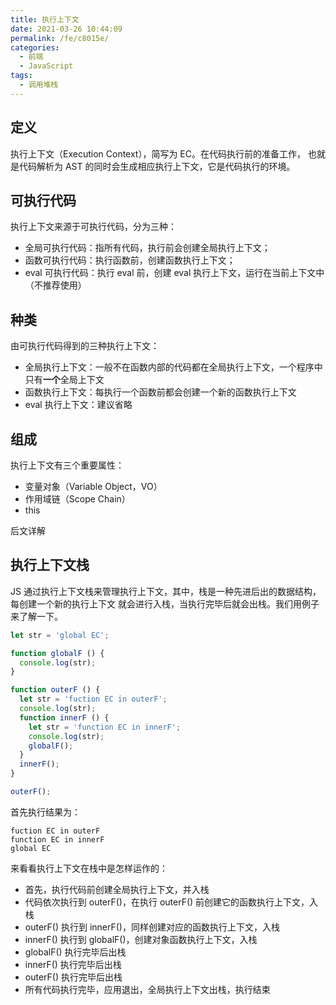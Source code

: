 ```yaml
---
title: 执行上下文
date: 2021-03-26 10:44:09
permalink: /fe/c8015e/
categories:
  - 前端
  - JavaScript
tags:
  - 调用堆栈
---
```

## 定义
执行上下文（Execution Context），简写为 EC。在代码执行前的准备工作，
也就是代码解析为 AST 的同时会生成相应执行上下文，它是代码执行的环境。

## 可执行代码
执行上下文来源于可执行代码，分为三种：
- 全局可执行代码：指所有代码，执行前会创建全局执行上下文；
- 函数可执行代码：执行函数前，创建函数执行上下文；
- eval 可执行代码：执行 eval 前，创建 eval 执行上下文，运行在当前上下文中（不推荐使用）

## 种类
由可执行代码得到的三种执行上下文：
- 全局执行上下文：一般不在函数内部的代码都在全局执行上下文，一个程序中只有**一个**全局上下文
- 函数执行上下文：每执行一个函数前都会创建一个新的函数执行上下文
- eval 执行上下文：建议省略

## 组成
执行上下文有三个重要属性：
- 变量对象（Variable Object，VO）
- 作用域链（Scope Chain）
- this

后文详解

## 执行上下文栈
JS 通过执行上下文栈来管理执行上下文，其中，栈是一种先进后出的数据结构，每创建一个新的执行上下文
就会进行入栈，当执行完毕后就会出栈。我们用例子来了解一下。

```javascript
let str = 'global EC';

function globalF () {
  console.log(str);
}

function outerF () {
  let str = 'fuction EC in outerF';
  console.log(str);
  function innerF () {
    let str = 'function EC in innerF';
    console.log(str);
    globalF();
  }
  innerF();
}

outerF();
```
首先执行结果为：
```
fuction EC in outerF
function EC in innerF
global EC
```
来看看执行上下文在栈中是怎样运作的：
- 首先，执行代码前创建全局执行上下文，并入栈
- 代码依次执行到 outerF()，在执行 outerF() 前创建它的函数执行上下文，入栈
- outerF() 执行到 innerF()，同样创建对应的函数执行上下文，入栈
- innerF() 执行到 globalF()，创建对象函数执行上下文，入栈
- globalF() 执行完毕后出栈
- innerF() 执行完毕后出栈
- outerF() 执行完毕后出栈
- 所有代码执行完毕，应用退出，全局执行上下文出栈，执行结束